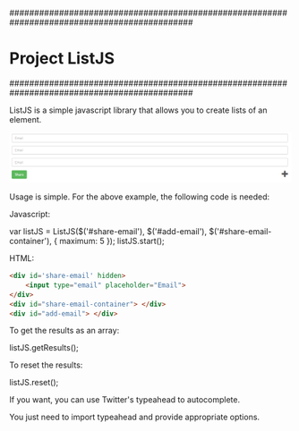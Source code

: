 #############################################################################################
# Project ListJS
#############################################################################################

ListJS is a simple javascript library that allows you to create lists of an 
element.

![alt tag](https://github.com/seanpo/ListJS/blob/master/img/example.PNG)

Usage is simple. For the above example, the following code is needed:

Javascript:

var listJS = ListJS($('#share-email'), $('#add-email'), $('#share-email-container'), { maximum: 5 });
listJS.start();

HTML:

```html
<div id='share-email' hidden>
    <input type="email" placeholder="Email">
</div>
<div id="share-email-container"> </div>
<div id="add-email"> </div>
```

To get the results as an array:

listJS.getResults();

To reset the results:

listJS.reset();

If you want, you can use Twitter's typeahead to autocomplete.

You just need to import typeahead and provide appropriate options.

